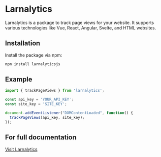 # Larnalytics

Larnalytics is a package to track page views for your website. It supports various technologies like Vue, React, Angular, Svelte, and HTML websites.

## Installation

Install the package via npm:

```bash
npm install larnalyticsjs
```

## Example
```javascript
import { trackPageViews } from 'larnalytics';

const api_key = 'YOUR_API_KEY';
const site_key = 'SITE_KEY';

document.addEventListener("DOMContentLoaded", function() {
  trackPageViews(api_key, site_key);
});
```

## For full documentation
[Visit Larnalytics](https://larnalytics.online/documentation)

